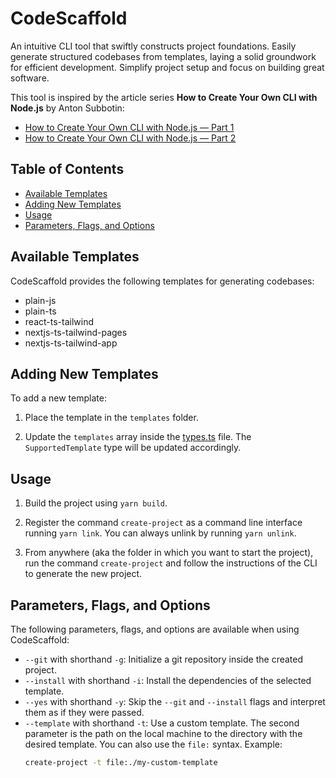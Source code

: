 # CodeScaffold

An intuitive CLI tool that swiftly constructs project foundations. Easily generate structured codebases from templates, laying a solid groundwork for efficient development. Simplify project setup and focus on building great software.

This tool is inspired by the article series **How to Create Your Own CLI with Node.js** by Anton Subbotin:

- [How to Create Your Own CLI with Node.js — Part 1](https://javascript.plainenglish.io/how-to-create-your-own-cli-with-node-js-9004091a64d5)
- [How to Create Your Own CLI with Node.js — Part 2](https://javascript.plainenglish.io/how-to-create-your-own-cli-with-node-js-7646a976f8fa)

## Table of Contents
- [Available Templates](#available-templates)
- [Adding New Templates](#adding-new-templates)
- [Usage](#usage)
- [Parameters, Flags, and Options](#parameters-flags-and-options)

## Available Templates

CodeScaffold provides the following templates for generating codebases:

- plain-js
- plain-ts
- react-ts-tailwind
- nextjs-ts-tailwind-pages
- nextjs-ts-tailwind-app
<!-- 
see https://stackblitz.com/?starters=frontend

- static (html/js/css)

CREATIVE
- plain-threejs
- greensock-react

BE
- express-server ?
- nestjs ?
- graphql

FULL STACK
project with backend and frontend folders (see https://github.com/BendingSpoons/around)

OTHER
- npm-project ? 
-->

## Adding New Templates

To add a new template:

1. Place the template in the `templates` folder.

2. Update the `templates` array inside the [types.ts](src/types.ts) file. The `SupportedTemplate` type will be updated accordingly.

## Usage

1. Build the project using `yarn build`.

2. Register the command `create-project` as a command line interface running `yarn link`.
You can always unlink by running `yarn unlink`.

3. From anywhere (aka the folder in which you want to start the project), run the command `create-project` and follow the instructions of the CLI to generate the new project.

## Parameters, Flags, and Options

The following parameters, flags, and options are available when using CodeScaffold:

- `--git` with shorthand `-g`: Initialize a git repository inside the created project.
- `--install` with shorthand `-i`: Install the dependencies of the selected template.
- `--yes` with shorthand `-y`: Skip the `--git` and `--install` flags and interpret them as if they were passed.
- `--template` with shorthand `-t`: Use a custom template. The second parameter is the path on the local machine to the directory with the desired template. You can also use the `file:` syntax. Example:
   ```bash
   create-project -t file:./my-custom-template
   ```